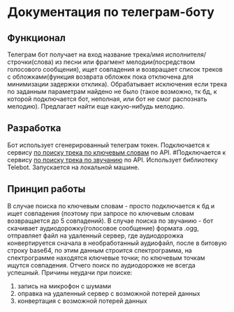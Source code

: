 # Документация по телеграм-боту

## Функционал
Телеграм бот получает на вход название трека/имя исполнителя/строчки(слова) из песни или фрагмент мелодии(посредством голосового сообщения), ищет совпадения и возвращает список треков с обложками(функция возврата обложек пока отключена для минимизации задержки отклика).
Обрабатывает исключения если трека по заданным параметрам найдено не было (такое возможно, тк бд, к которой подключается бот, неполная, или бот не смог распознать мелодию).
Предлагает найти еще какую-нибудь мелодию.

## Разработка
Бот использует сгенерированный телеграм токен.
Подключается к сервису [по поиску трека по ключевым словам](https://rapidapi.com) по API.
#Подключается к сервису [по поиску трека по звучанию](https://audiotag.info/) по API.
Использует библиотеку Telebot.
Запускается на локальной машине.

## Принцип работы
В случае поиска по ключевым словам - просто подключается к бд и ищет совпадения (поэтому при запросе по ключевым словам возвращается до 5 совпадений).
В случае поиска по звучанию - бот скачивает аудиодорожку(голосовое сообщение) формата .ogg, отправляет файл на удаленный сервер, где аудиодорожка конвертируется сначала в необработанный аудиофайл, после в битовую строку base64, по этим данным строится спектрограмма, на спектрограмме находятся ключевые точки; по ключевым точкам ищутся совпадения.
Отчего поиск по аудиодорожке не всегда успешный. 
Причины неудачи при поиске:
1) запись на микрофон с шумами
2) оправка на удаленный сервер с возможной потерей данных
3) конвертация с возможной потерей данных
